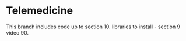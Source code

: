 # Telemedicine
This branch includes code up to section 10. libraries to install - section 9 video 90.
